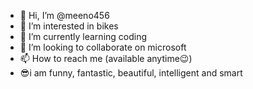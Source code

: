 - 👋 Hi, I’m @meeno456
- 👀 I’m interested in bikes
- 🌱 I’m currently learning coding
- 💞️ I’m looking to collaborate on microsoft
- 📫 How to reach me (available anytime😉)
- 😎i am funny, fantastic, beautiful, intelligent and smart
<!---
meeno456/meeno456 is a ✨ special ✨ repository because its `README.md` (this file) appears on your GitHub profile.
You can click the Preview link to take a look at your changes.
--->

